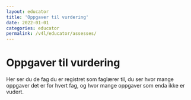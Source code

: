 ```yaml
---
layout: educator
title: 'Oppgaver til vurdering'
date: 2022-01-01
categories: educator
permalink: /v4l/educator/assesses/
---
```


# Oppgaver til vurdering

Her ser du de fag du er registret som faglærer til, du ser hvor mange oppgaver det er for hvert fag, og hvor mange oppgaver som enda ikke er vudert.
